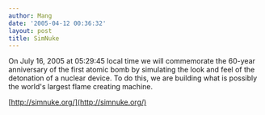 ```yaml
---
author: Mang
date: '2005-04-12 00:36:32'
layout: post
title: SimNuke
---
```


On July 16, 2005 at 05:29:45 local time we will commemorate the 60-year anniversary of the first atomic bomb by simulating the look and feel of the detonation of a nuclear device. To do this, we are building what is possibly the world's largest flame creating machine.

[http://simnuke.org/](http://simnuke.org/)

